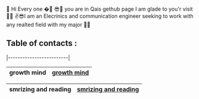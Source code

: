  🙌 Hi Every one �🤳
😎👀 you are in Qais gethub page I am glade to you'r visit 🐱‍💻
✌😎I am an Elecrinics and communication engineer seeking to work with any realted field with my major 🐱‍🚀




  ## Table of contacts :
 |-------------------------|





| growth mind              |  [growth mind](https://qaisalshorman.github.io/Read-Me/growth-mind)|
|--------------------------|--------------------------------------------------------------------|
 
 
 

| smrizing and reading    | [smrizing and reading ](https://qaisalshorman.github.io/Read-Me/reading%20note)|
|-------------------------|--------------------------------------------------------------------------------|

